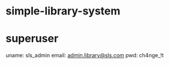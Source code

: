 # simple-library-system


# superuser

uname: sls_admin
email:  admin.library@sls.com
pwd: ch4nge_!t